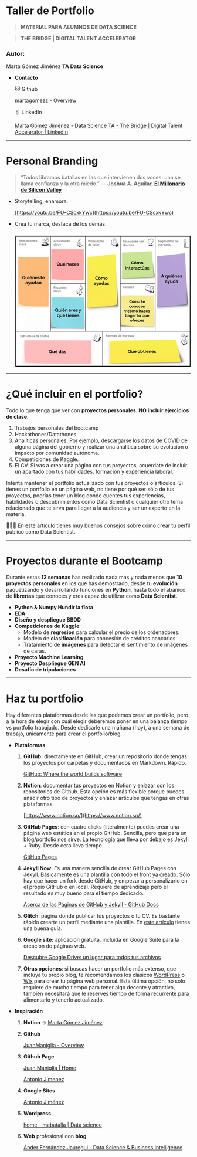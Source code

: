# Taller de Portfolio

> **MATERIAL PARA ALUMNOS DE DATA SCIENCE**
> 

> **THE BRIDGE | DIGITAL TALENT ACCELERATOR**
> 

### Autor:

Marta Gómez Jiménez **TA Data Science**

- **Contacto**
    
    🐱 Github
    
    [martagomezz - Overview](https://github.com/martagomezz)
    
    🖇️ LinkedIn 
    
    [Marta Gómez Jiménez - Data Science TA - The Bridge | Digital Talent Accelerator | LinkedIn](https://www.linkedin.com/in/martagomezjimenez/)
    

---

# Personal Branding

> “Todos libramos batallas en las que intervienen dos voces: una se llama confianza y la otra miedo.” ― **Joshua A. Aguilar, [El Millonario de Silicon Valley](https://www.amazon.es/millonario-Silicon-Valley-Joshua-Aguilar-ebook/dp/B07DYJXCYH)**
> 

- Storytelling, enamora.
    
    [https://youtu.be/FU-CScxkYwc](https://youtu.be/FU-CScxkYwc)
    

- Crea tu marca, destaca de los demás.
    
    ![imagen](img/personal_canvas.jpeg)
    

---

# ¿Qué incluir en el portfolio?

Todo lo que tenga que ver con **proyectos personales. NO incluir ejercicios de clase**. 

1. Trabajos personales del bootcamp
2. Hackathones/Datathones
3. Analíticas personales. Por ejemplo, descargarse los datos de COVID de alguna página del gobierno y realizar una analítica sobre su evolución o impacto por comunidad autónoma.
4. Competiciones de Kaggle.
5. El CV. Si vas a crear una página con tus proyectos, acuérdate de incluir un apartado con tus habilidades, formación y experiencia laboral.

Intenta mantener el portfolio actualizado con tus proyectos o artículos. Si tienes un portfolio en un página web, no tiene por qué ser sólo de tus proyectos, podrías tener un blog donde cuentes tus experiencias, habilidades o descubrimientos como Data Scientist o cualquier otro tema relacionado que te sirva para llegar a la audiencia y ser un experto en la materia.

👨🏻‍💻 En [este artículo](https://towardsdatascience.com/how-to-build-a-data-science-portfolio-5f566517c79c) tienes muy buenos consejos sobre cómo crear tu perfil público como Data Scientist.

---

# Proyectos durante el Bootcamp

Durante estas **12 semanas** has realizado nada más y nada menos que **10 proyectos personales** en los que has demostrado, desde tu **evolución** paquetizando y desarrollando funciones en **Python**, hasta todo el abanico de **librerías** que conoces y eres capaz de utilizar como **Data Scientist**.

- **Python & Numpy Hundir la flota**
- **EDA**
- **Diseño y despliegue BBDD**
- **Competiciones de** **Kaggle**:
    - Modelo de **regresión** para calcular el precio de los ordenadores.
    - Modelo de **clasificación** para concesión de créditos bancarios.
    - Tratamiento de **imágenes** para detectar el sentimiento de imágenes de caras.
- **Proyecto Machine Learning**
- **Proyecto Despliegue GEN AI**
- **Desafío de tripulaciones**

    

---

# Haz tu portfolio

Hay diferentes plataformas desde las que podemos crear un portfolio, pero a la hora de elegir con cuál elegir deberemos poner en una balanza tiempo vs portfolio trabajado. Desde dedicarle una mañana (hoy), a una semana de trabajo, únicamente para crear el portfolio/blog. 

- **Plataformas**
    1. **GitHub:** directamente en GitHub, crear un repositorio donde tengas los proyectos por carpetas y documentados en Markdown. Rápido.
        
        [GitHub: Where the world builds software](https://github.com/)
        
    2. **Notion**: documentar tus proyectos en Notion y enlazar con los repositorios de Github. Esta opción es más flexible porque puedes añadir otro tipo de proyectos y enlazar artículos que tengas en otras plataformas. 
        
        [https://www.notion.so/](https://www.notion.so/)
        
    3. **GitHub Pages**: con cuatro clicks (literalmente) puedes crear una página web estática en el propio GitHub. Sencilla, pero que para un blog/portfolio nos sirve. La tecnología que lleva por debajo es Jekyll + Ruby. Desde cero lleva tiempo.
        
        [GitHub Pages](https://pages.github.com/)
        
    4. **Jekyll Now**: Es una manera sencilla de crear GitHub Pages con Jekyll. Básicamente es una plantilla con todo el front ya creado. Sólo hay que hacer un fork desde GitHub, y empezar a personalizarlo en el propio GitHub o en local. Requiere de aprendizaje pero el resultado es muy bueno para el tiempo dedicado.
        
        [Acerca de las Páginas de GitHub y Jekyll - GitHub Docs](https://docs.github.com/es/pages/setting-up-a-github-pages-site-with-jekyll/about-github-pages-and-jekyll)
        
    5. **Glitch**: página donde publicar tus proyectos o tu CV. Es bastante rápido crearte un perfil mediante una plantilla. En [este artículo](https://towardsdatascience.com/how-to-create-an-elegant-website-for-your-data-science-portfolio-in-10-minutes-577f77d1f693) tienes una buena guía. 
    6. **Google site:** aplicación gratuita, incluida en Google Suite para la creación de páginas web.
        
        [Descubre Google Drive: un lugar para todos tus archivos](https://sites.google.com/new?hl=es)
        
    7. **Otras opciones**: si buscas hacer un portfolio más extenso, que incluya tu propio blog, te recomendamos los clásicos [WordPress](https://es.wordpress.com/) o [Wix](https://es.wix.com/) para crear tu página web personal. Esta última opción, no solo requiere de mucho tiempo para tener algo decente y atractivo, también necesitará que le reserves tiempo de forma recurrente para alimentarlo y tenerlo actualizado. 
    
- **Inspiración**
    1. **Notion →** [Marta Gómez Jiménez](https://www.notion.so/Marta-G-mez-Jim-nez-78f2014bf981488f94a91df5dd37b168?pvs=21) 
    2. **Github**
        
        [JuanManiglia - Overview](https://github.com/JuanManiglia)
        
    3. **Github Page**
        
        [Juan Maniglia | Home](https://juanmaniglia.github.io/)
        
        [Antonio Jimenez](https://ajimenezadalia.github.io/)
        
    4. **Google Sites**
        
        [Antonio Jiménez](https://sites.google.com/view/ajimenezadalia/inicio)
        
    5. **Wordpress**
        
        [home - mabatalla | Data science](https://miguelangel.batalla.pro/)
        
    6. **Web** profesional con **blog** 
        
        [Ander Fernández Jauregui - Data Science & Business Intelligence](https://anderfernandez.com/)